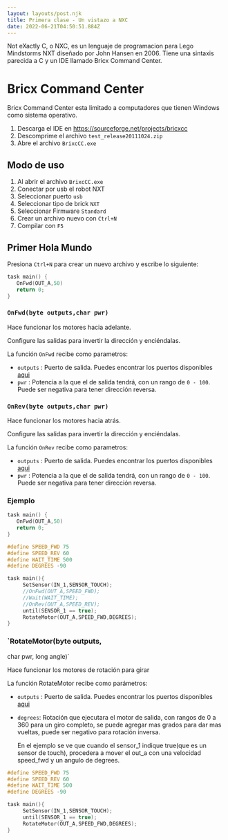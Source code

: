 ```yaml
---
layout: layouts/post.njk
title: Primera clase - Un vistazo a NXC
date: 2022-06-21T04:50:51.884Z
---
```

Not eXactly C, o NXC, es un lenguaje de programacion para Lego Mindstorms NXT diseñado por John Hansen en 2006. Tiene una sintaxis parecida a C y un IDE llamado Bricx Command Center.

# Bricx Command Center

Bricx Command Center esta limitado a computadores que tienen Windows como sistema operativo.

1. Descarga el IDE en <https://sourceforge.net/projects/bricxcc>
2. Descomprime el archivo `test_release20111024.zip`
3. Abre el archivo `BrixcCC.exe`

## Modo de uso

1. Al abrir el archivo `BrixcCC.exe`
2. Conectar por usb el robot NXT
3. Seleccionar puerto `usb`
4. Seleccionar tipo de brick `NXT`
5. Seleccionar Firmware `Standard`
6. Crear un archivo nuevo con `Ctrl+N`
7. Compilar con `F5`

## Primer Hola Mundo

Presiona `Ctrl+N` para crear un nuevo archivo y escribe lo siguiente:

```c
task main() {
   OnFwd(OUT_A,50)
   return 0;
}
```

### `OnFwd(byte outputs,char pwr)`

Hace funcionar los motores hacia adelante.

Configure las salidas para invertir la dirección y enciéndalas.

La función `OnFwd` recibe como parametros:

* `outputs` : Puerto de salida. Puedes encontrar los puertos disponibles [aqui](http://bricxcc.sourceforge.net/nbc/nxcdoc/nxcapi/group___output_port_constants.html)
* `pwr` : Potencia a la que el de salida tendrá, con un rango de `0 - 100`. Puede ser negativa para tener dirección reversa.

### `OnRev(byte outputs,char pwr)`

Hace funcionar los motores hacia atrás.

Configure las salidas para invertir la dirección y enciéndalas.

La función `OnRev` recibe como parametros:

* `outputs` : Puerto de salida. Puedes encontrar los puertos disponibles [aqui](http://bricxcc.sourceforge.net/nbc/nxcdoc/nxcapi/group___output_port_constants.html)
* `pwr` : Potencia a la que el de salida tendrá, con un rango de `0 - 100`. Puede ser negativa para tener dirección reversa.

### Ejemplo

```c
task main() {
   OnFwd(OUT_A,50)
   return 0;
}
```

```c
#define SPEED_FWD 75
#define SPEED_REV 60
#define WAIT_TIME 500
#define DEGREES -90

task main(){
     SetSensor(IN_1,SENSOR_TOUCH);
     //OnFwd(OUT_A,SPEED_FWD);
     //Wait(WAIT_TIME);
     //OnRev(OUT_A,SPEED_REV);
     until(SENSOR_1 == true);
     RotateMotor(OUT_A,SPEED_FWD,DEGREES);
}
```

### `RotateMotor(byte outputs, char pwr, long angle)`

Hace funcionar los motores de rotación para girar

La función RotateMotor recibe como parámetros:

* `outputs` : Puerto de salida. Puedes encontrar los puertos disponibles [aqui](http://bricxcc.sourceforge.net/nbc/nxcdoc/nxcapi/group___output_port_constants.html)
* `degrees`: Rotación que ejecutara el motor de salida, con rangos de 0 a 360 para un giro completo, se puede agregar mas grados para dar mas vueltas, puede ser negativo para rotación inversa.

  En el ejemplo se ve que cuando el sensor_1 indique true(que es un sensor de touch), procedera a mover el out_a con una velocidad speed_fwd y un angulo de degrees.

```c
#define SPEED_FWD 75
#define SPEED_REV 60
#define WAIT_TIME 500
#define DEGREES -90

task main(){
     SetSensor(IN_1,SENSOR_TOUCH);
     until(SENSOR_1 == true);
     RotateMotor(OUT_A,SPEED_FWD,DEGREES);
}
```